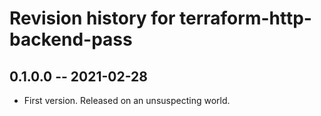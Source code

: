 # Revision history for terraform-http-backend-pass

## 0.1.0.0 -- 2021-02-28

* First version. Released on an unsuspecting world.
